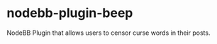 nodebb-plugin-beep
======================

NodeBB Plugin that allows users to censor curse words in their posts.
